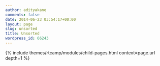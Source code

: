 ```yaml
---
author: adityakane
comments: false
date: 2014-06-23 03:54:17+00:00
layout: page
slug: unsorted
title: Unsorted
wordpress_id: 66243
---
```


{% include themes/rtcamp/modules/child-pages.html context=page.url depth=1 %}
